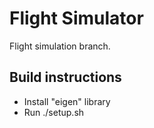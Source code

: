 # Flight Simulator

Flight simulation branch.

## Build instructions
- Install "eigen" library
- Run ./setup.sh


